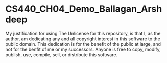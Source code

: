 # CS440_CH04_Demo_Ballagan_Arshdeep

My justification for using The Unlicense for this repository, is that I, as the author, am dedicating any and all copyright interest in this software to the public domain. This dedication is for the benefit of the public at large, and not for the benfit of me or my successors. Anyone is free to copy, modify, publish, use, compile, sell, or distribute this software.
